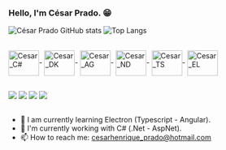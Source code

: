 ### Hello, I'm César Prado. 😁

![César Prado GitHub stats](https://github-readme-stats.vercel.app/api?username=cesarpradojr&show_icons=true&theme=radical&border_radius=10)
![Top Langs](https://github-readme-stats.vercel.app/api/top-langs/?username=cesarpradojr&theme=radical&border_radius=10)

<div style="display: inline_block"><br>
  <img align="center" alt="Cesar_C#" height="50" width="60" src="https://cdn.jsdelivr.net/gh/devicons/devicon/icons/csharp/csharp-original.svg"/>-
  <img align="center" alt="Cesar_DK" height="50" width="60" src="https://img.icons8.com/color/48/000000/docker.png"/>-
  <img align="center" alt="Cesar_AG" height="50" width="60" src="https://cdn.jsdelivr.net/gh/devicons/devicon@latest/icons/angularjs/angularjs-original.svg" />-
  <img align="center" alt="Cesar_ND" height="50" width="60" src="https://cdn.jsdelivr.net/gh/devicons/devicon@latest/icons/nodejs/nodejs-original-wordmark.svg" />-
  <img align="center" alt="Cesar_TS" height="50" width="60" src="https://cdn.jsdelivr.net/gh/devicons/devicon@latest/icons/typescript/typescript-original.svg" />-
  <img align="center" alt="Cesar_EL" height="50" width="60" src="https://cdn.jsdelivr.net/gh/devicons/devicon@latest/icons/electron/electron-original.svg" />

</div>
 
 ##
 
<div>
  <a href="https://www.linkedin.com/in/c%C3%A9sar-prado-68350b136/" target="_blank"><img src="https://img.shields.io/badge/LinkedIn-0077B5?style=for-the-badge&logo=linkedin&logoColor=white" target="_blank"></a>
  <a href="https://discord.gg/G74j72h" target="_blank"><img src="https://img.shields.io/badge/Discord-7289DA?style=for-the-badge&logo=discord&logoColor=white" target="_blank"></a>
  <a href="https://mail.google.com/mail/u/cesarjunior95@gmail.com" target="_blank"><img src="https://img.shields.io/badge/Gmail-D14836?style=for-the-badge&logo=gmail&logoColor=white" target="_blank"></a>
  <a href="https://twitter.com/CsarPra57172065" target="_blank"><img src="https://img.shields.io/badge/Twitter-1DA1F2?style=for-the-badge&logo=twitter&logoColor=white" target="_blank"></a>
</div>

##

- 🌱 I am currently learning Electron (Typescript - Angular).
- 🔭 I'm currently working with C# (.Net - AspNet).
- 📫 How to reach me: cesarhenrique_prado@hotmail.com

##
